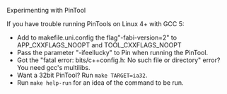 Experimenting with PinTool

If you have trouble running PinTools on Linux 4+ with GCC 5:
* Add to makefile.uni.config the flag"-fabi-version=2" to APP_CXXFLAGS_NOOPT and TOOL_CXXFLAGS_NOOPT
* Pass the parameter "-ifeellucky" to Pin when running the PinTool.
* Got the "fatal error: bits/c++config.h: No such file or directory" error? You need gcc's multilibs.
* Want a 32bit PinTool? Run `make TARGET=ia32`.
* Run `make help-run` for an idea of the command to be run.
